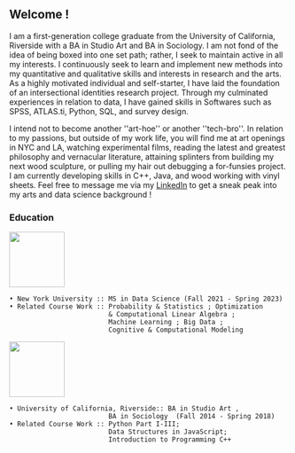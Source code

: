 ## Welcome !

I am a first-generation college graduate from the University of California, Riverside with a BA in Studio Art and BA in Sociology. I am not fond of the idea of being boxed into one set path; rather, I seek to maintain active in all my interests. I continuously seek to learn and implement new methods into my quantitative and qualitative skills and interests in research and the arts. As a highly motivated individual and self-starter, I have laid the foundation of an intersectional identities research project. Through my culminated experiences in relation to data, I have gained skills in Softwares such as SPSS, ATLAS.ti, Python, SQL, and survey design.

I intend not to become another ''art-hoe'' or another ''tech-bro''. In relation to my passions, but outside of my work life, you will find me at art openings in NYC and LA, watching experimental films, reading the latest and greatest philosophy and vernacular literature, attaining splinters from building my next wood sculpture, or pulling my hair out debugging a for-funsies project. I am currently developing skills in C++, Java, and wood working with vinyl sheets. Feel free to message me via my [LinkedIn](https://www.linkedin.com/in/jennifer-rodriguez-trujillo-b98688167/) to get a sneak peak into my arts and data science background !

### Education
<img src="https://user-images.githubusercontent.com/63874334/171968710-79a2bc5d-6df9-471f-8d06-b759321c16c7.jpeg" width= "100"> <br />
```
• New York University :: MS in Data Science (Fall 2021 - Spring 2023)
• Related Course Work :: Probability & Statistics ; Optimization 
                         & Computational Linear Algebra ;
                         Machine Learning ; Big Data ;
                         Cognitive & Computational Modeling 
``` 

<img src="https://user-images.githubusercontent.com/63874334/171969800-ab43ec58-4b83-4914-8088-dfc697d1f3ae.png" width= "100"> <br />
```
• University of California, Riverside:: BA in Studio Art , 
                         BA in Sociology  (Fall 2014 - Spring 2018)
• Related Course Work :: Python Part I-III; 
                         Data Structures in JavaScript; 
                         Introduction to Programming C++ 
```                         

